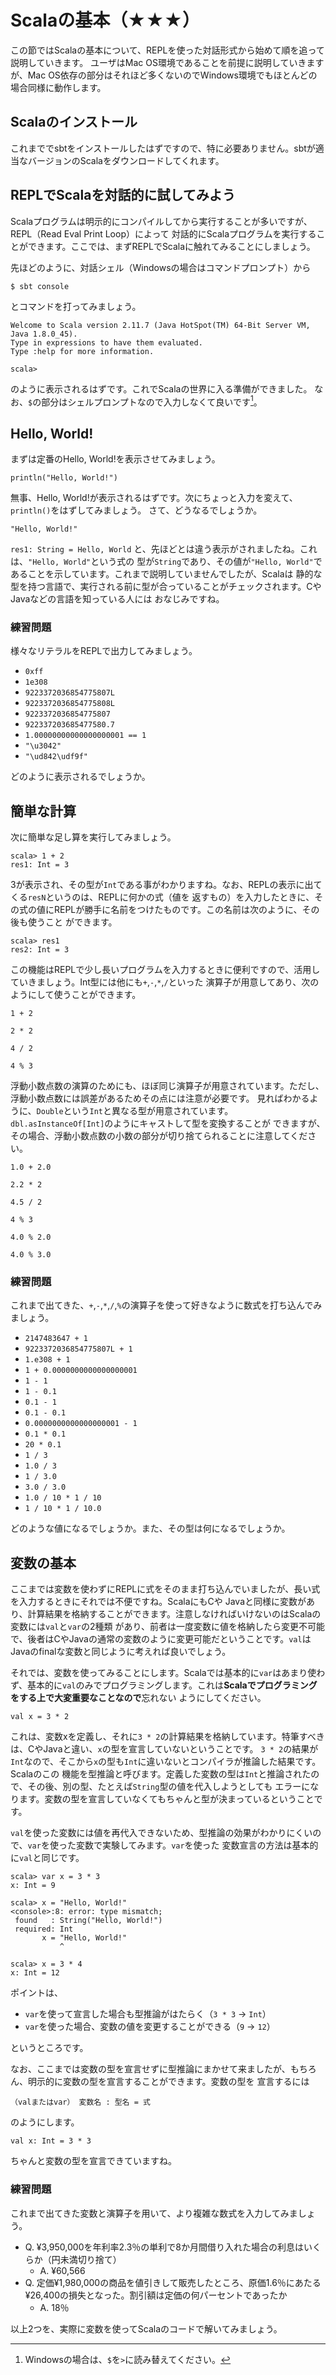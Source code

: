 # Scalaの基本（★★★）

この節ではScalaの基本について、REPLを使った対話形式から始めて順を追って説明していきます。
ユーザはMac OS環境であることを前提に説明していきますが、Mac OS依存の部分はそれほど多くないのでWindows環境でもほとんどの場合同様に動作します。

## Scalaのインストール

これまででsbtをインストールしたはずですので、特に必要ありません。sbtが適当なバージョンのScalaをダウンロードしてくれます。

## REPLでScalaを対話的に試してみよう

Scalaプログラムは明示的にコンパイルしてから実行することが多いですが、REPL（Read Eval Print Loop）によって
対話的にScalaプログラムを実行することができます。ここでは、まずREPLでScalaに触れてみることにしましょう。

先ほどのように、対話シェル（Windowsの場合はコマンドプロンプト）から

```
$ sbt console
```
とコマンドを打ってみましょう。

```
Welcome to Scala version 2.11.7 (Java HotSpot(TM) 64-Bit Server VM, Java 1.8.0_45).
Type in expressions to have them evaluated.
Type :help for more information.

scala> 
```

のように表示されるはずです。これでScalaの世界に入る準備ができました。
なお、`$`の部分はシェルプロンプトなので入力しなくて良いです[^windows]。

## Hello, World!

まずは定番のHello, World!を表示させてみましょう。

```tut
println("Hello, World!")
```

無事、Hello, World!が表示されるはずです。次にちょっと入力を変えて、`println()`をはずしてみましょう。
さて、どうなるでしょうか。

```tut
"Hello, World!"
```

`res1: String = Hello, World` と、先ほどとは違う表示がされましたね。これは、`"Hello, World"`という式の
型が`String`であり、その値が`"Hello, World"`であることを示しています。これまで説明していませんでしたが、Scalaは
静的な型を持つ言語で、実行される前に型が合っていることがチェックされます。CやJavaなどの言語を知っている人には
おなじみですね。

### 練習問題

様々なリテラルをREPLで出力してみましょう。

- `0xff`
- `1e308`
- `9223372036854775807L`
- `9223372036854775808L`
- `9223372036854775807`
- `922337203685477580.7`
- `1.00000000000000000001 == 1`
- `"\u3042"`
- `"\ud842\udf9f"`

どのように表示されるでしょうか。

## 簡単な計算

次に簡単な足し算を実行してみましょう。

```
scala> 1 + 2
res1: Int = 3
```

3が表示され、その型が`Int`である事がわかりますね。なお、REPLの表示に出てくる`resN`というのは、REPLに何かの式（値を
返すもの）を入力したときに、その式の値にREPLが勝手に名前をつけたものです。この名前は次のように、その後も使うこと
ができます。

```
scala> res1
res2: Int = 3
```

この機能はREPLで少し長いプログラムを入力するときに便利ですので、活用していきましょう。Int型には他にも`+`,`-`,`*`,`/`といった
演算子が用意してあり、次のようにして使うことができます。

```tut
1 + 2

2 * 2

4 / 2

4 % 3
```

浮動小数点数の演算のためにも、ほぼ同じ演算子が用意されています。ただし、浮動小数点数には誤差があるためその点には注意が必要です。
見ればわかるように、`Double`という`Int`と異なる型が用意されています。`dbl.asInstanceOf[Int]`のようにキャストして型を変換することが
できますが、その場合、浮動小数点数の小数の部分が切り捨てられることに注意してください。

```tut
1.0 + 2.0

2.2 * 2

4.5 / 2

4 % 3

4.0 % 2.0

4.0 % 3.0
```

### 練習問題

これまで出てきた、`+`,`-`,`*`,`/`,`%`の演算子を使って好きなように数式を打ち込んでみましょう。

- `2147483647 + 1`
- `9223372036854775807L + 1`
- `1.e308 + 1`
- `1 + 0.0000000000000000001`
- `1 - 1`
- `1 - 0.1`
- `0.1 - 1`
- `0.1 - 0.1`
- `0.0000000000000000001 - 1`
- `0.1 * 0.1`
- `20 * 0.1`
- `1 / 3`
- `1.0 / 3`
- `1 / 3.0`
- `3.0 / 3.0`
- `1.0 / 10 * 1 / 10`
- `1 / 10 * 1 / 10.0`

どのような値になるでしょうか。また、その型は何になるでしょうか。

## 変数の基本

ここまでは変数を使わずにREPLに式をそのまま打ち込んでいましたが、長い式を入力するときにそれでは不便ですね。ScalaにもCや
Javaと同様に変数があり、計算結果を格納することができます。注意しなければいけないのはScalaの変数には`val`と`var`の2種類
があり、前者は一度変数に値を格納したら変更不可能で、後者はCやJavaの通常の変数のように変更可能だということです。`val`は
Javaのfinalな変数と同じように考えれば良いでしょう。

それでは、変数を使ってみることにします。Scalaでは基本的に`var`はあまり使わず、基本的に`val`のみでプログラミングします。これは**Scalaでプログラミングをする上で大変重要なことなので**忘れない
ようにしてください。

```tut
val x = 3 * 2
```

これは、変数xを定義し、それに`3 * 2`の計算結果を格納しています。特筆すべきは、CやJavaと違い、`x`の型を宣言していないということです。
`3 * 2`の結果が`Int`なので、そこから`x`の型も`Int`に違いないとコンパイラが推論した結果です。Scalaのこの
機能を型推論と呼びます。定義した変数の型は`Int`と推論されたので、その後、別の型、たとえば`String`型の値を代入しようとしても
エラーになります。変数の型を宣言していなくてもちゃんと型が決まっているということです。

`val`を使った変数には値を再代入できないため、型推論の効果がわかりにくいので、`var`を使った変数で実験してみます。`var`を使った
変数宣言の方法は基本的に`val`と同じです。

```
scala> var x = 3 * 3
x: Int = 9

scala> x = "Hello, World!"
<console>:8: error: type mismatch;
 found   : String("Hello, World!")
 required: Int
       x = "Hello, World!"
           ^

scala> x = 3 * 4
x: Int = 12
```

ポイントは、

* `var`を使って宣言した場合も型推論がはたらく（`3 * 3` → `Int`）
* `var`を使った場合、変数の値を変更することができる（`9` → `12`）

というところです。

なお、ここまでは変数の型を宣言せずに型推論にまかせて来ましたが、もちろん、明示的に変数の型を宣言することができます。変数の型を
宣言するには

```
（valまたはvar） 変数名 : 型名 = 式
```

のようにします。

```tut
val x: Int = 3 * 3
```

ちゃんと変数の型を宣言できていますね。

### 練習問題

これまで出てきた変数と演算子を用いて、より複雑な数式を入力してみましょう。

- Q. ¥3,950,000を年利率2.3％の単利で8か月間借り入れた場合の利息はいくらか（円未満切り捨て）
    - A. ¥60,566
- Q. 定価¥1,980,000の商品を値引きして販売したところ、原価1.6％にあたる¥26,400の損失となった。割引額は定価の何パーセントであったか
    - A. 18％

以上2つを、実際に変数を使ってScalaのコードで解いてみましょう。

[^windows]: Windowsの場合は、`$`を`>`に読み替えてください。

